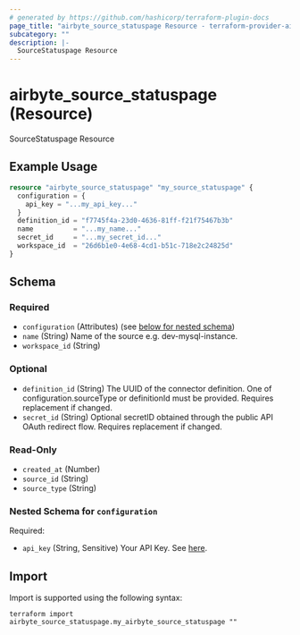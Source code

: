 ```yaml
---
# generated by https://github.com/hashicorp/terraform-plugin-docs
page_title: "airbyte_source_statuspage Resource - terraform-provider-airbyte"
subcategory: ""
description: |-
  SourceStatuspage Resource
---
```


# airbyte_source_statuspage (Resource)

SourceStatuspage Resource

## Example Usage

```terraform
resource "airbyte_source_statuspage" "my_source_statuspage" {
  configuration = {
    api_key = "...my_api_key..."
  }
  definition_id = "f7745f4a-23d0-4636-81ff-f21f75467b3b"
  name          = "...my_name..."
  secret_id     = "...my_secret_id..."
  workspace_id  = "26d6b1e0-4e68-4cd1-b51c-718e2c24825d"
}
```

<!-- schema generated by tfplugindocs -->
## Schema

### Required

- `configuration` (Attributes) (see [below for nested schema](#nestedatt--configuration))
- `name` (String) Name of the source e.g. dev-mysql-instance.
- `workspace_id` (String)

### Optional

- `definition_id` (String) The UUID of the connector definition. One of configuration.sourceType or definitionId must be provided. Requires replacement if changed.
- `secret_id` (String) Optional secretID obtained through the public API OAuth redirect flow. Requires replacement if changed.

### Read-Only

- `created_at` (Number)
- `source_id` (String)
- `source_type` (String)

<a id="nestedatt--configuration"></a>
### Nested Schema for `configuration`

Required:

- `api_key` (String, Sensitive) Your API Key. See <a href="https://developer.statuspage.io/#section/Authentication/api_key">here</a>.

## Import

Import is supported using the following syntax:

```shell
terraform import airbyte_source_statuspage.my_airbyte_source_statuspage ""
```

